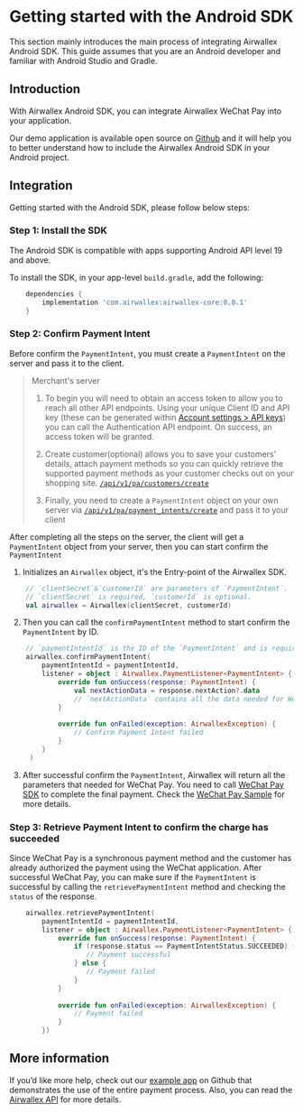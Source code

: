 # Getting started with the Android SDK
This section mainly introduces the main process of integrating Airwallex Android SDK. This guide assumes that you are an Android developer and familiar with Android Studio and Gradle.

## Introduction
With Airwallex Android SDK, you can integrate Airwallex WeChat Pay into your application.

Our demo application is available open source on [Github](https://github.com/airwallex/airwallex-payment-android) and it will help you to better understand how to include the Airwallex Android SDK in your Android project.

## Integration 
Getting started with the Android SDK, please follow below steps:

### Step 1: Install the SDK
The Android SDK is compatible with apps supporting Android API level 19 and above.

To install the SDK, in your app-level `build.gradle`, add the following:

```groovy
    dependencies {
        implementation 'com.airwallex:airwallex-core:0.0.1'
    }
```

### Step 2: Confirm Payment Intent
Before confirm the `PaymentIntent`, you must create a `PaymentIntent` on the server and pass it to the client.

> Merchant's server
>1. To begin you will need to obtain an access token to allow you to reach all other API endpoints. Using your unique Client ID and API key (these can be generated within [Account settings > API keys](https://www.airwallex.com/app/settings/api)) you can call the Authentication API endpoint. On success, an access token will be granted.
>
>2. Create customer(optional) allows you to save your customers' details, attach payment methods so you can quickly retrieve the supported payment methods as your customer checks out on your shopping site. [`/api/v1/pa/customers/create`](https://www.airwallex.com/docs/api#/Payment_Acceptance/Customers/_api_v1_pa_customers_create/post)
>
>3. Finally, you need to create a `PaymentIntent` object on your own server via [`/api/v1/pa/payment_intents/create`](https://www.airwallex.com/docs/api#/Payment_Acceptance/Payment_Intents/_api_v1_pa_payment_intents_create/post) and pass it to your client

After completing all the steps on the server, the client will get a `PaymentIntent` object from your server, then you can start confirm the `PaymentIntent`

1. Initializes an `Airwallex` object, it's the Entry-point of the Airwallex SDK.

```kotlin
    // `clientSecret`&`customerId` are parameters of `PaymentIntent`. 
    // `clientSecret` is required, `customerId` is optional.
    val airwallex = Airwallex(clientSecret, customerId)
```

2. Then you can call the `confirmPaymentIntent` method to start confirm the `PaymentIntent` by ID.
```kotlin
    // `paymentIntentId` is the ID of the `PaymentIntent` and is required.
    airwallex.confirmPaymentIntent(
        paymentIntentId = paymentIntentId,
        listener = object : Airwallex.PaymentListener<PaymentIntent> {
            override fun onSuccess(response: PaymentIntent) {
                val nextActionData = response.nextAction?.data
                // `nextActionData` contains all the data needed for WeChat Pay, then you need to send `nextActionData` to [WeChat Pay SDK](https://pay.weixin.qq.com/index.php/public/wechatpay).
            }
                
            override fun onFailed(exception: AirwallexException) {
                // Confirm Payment Intent failed
            }  
        }
     )
```
3. After successful confirm the `PaymentIntent`, Airwallex will return all the parameters that needed for WeChat Pay. You need to call [WeChat Pay SDK](https://pay.weixin.qq.com/index.php/public/wechatpay) to complete the final payment.
Check the [WeChat Pay Sample](https://github.com/airwallex/airwallex-payment-android/blob/master) for more details.

### Step 3: Retrieve Payment Intent to confirm the charge has succeeded
Since WeChat Pay is a synchronous payment method and the customer has already authorized the payment using the WeChat application. After successful WeChat Pay, you can make sure if the `PaymentIntent` is successful by calling the `retrievePaymentIntent` method and checking the `status` of the response.
```kotlin
    airwallex.retrievePaymentIntent(
        paymentIntentId = paymentIntentId,
        listener = object : Airwallex.PaymentListener<PaymentIntent> {
            override fun onSuccess(response: PaymentIntent) {
                if (response.status == PaymentIntentStatus.SUCCEEDED) {
                   // Payment successful
                } else {
                   // Payment failed
                }
            }
    
            override fun onFailed(exception: AirwallexException) {
                // Payment failed
            }
        })
```

## More information
If you’d like more help, check out our [example app](https://github.com/airwallex/airwallex-payment-android/blob/master) on Github that demonstrates the use of the entire payment process. Also, you can read the [Airwallex API](https://www.airwallex.com/docs/api#/Introduction) for more details.